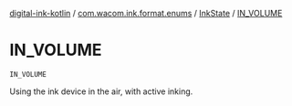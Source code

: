 [digital-ink-kotlin](../../index.md) / [com.wacom.ink.format.enums](../index.md) / [InkState](index.md) / [IN_VOLUME](./-i-n_-v-o-l-u-m-e.md)

# IN_VOLUME

`IN_VOLUME`

Using the ink device in the air, with active inking.

